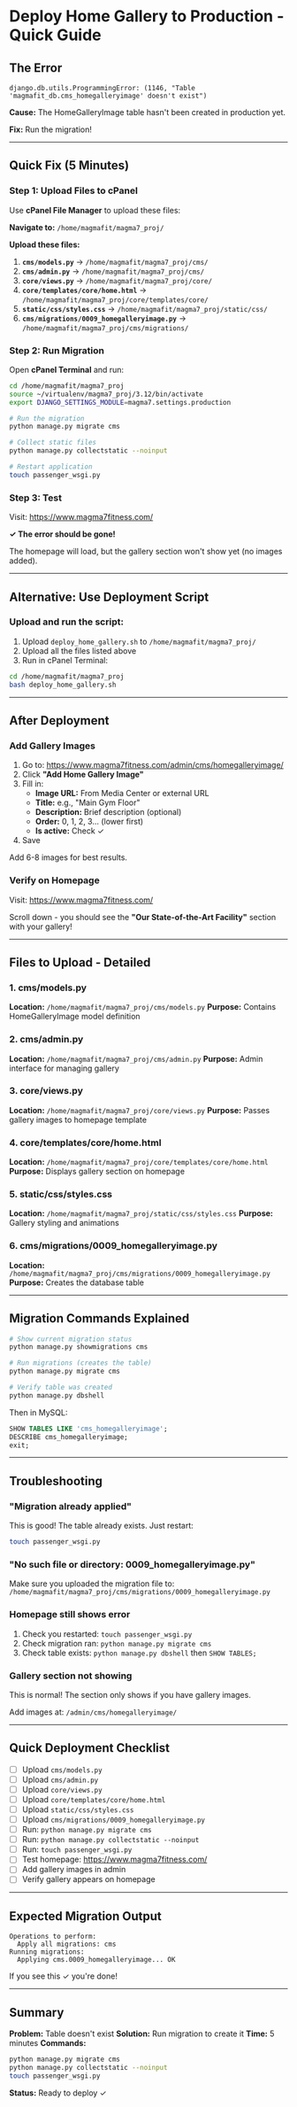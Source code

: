 # Deploy Home Gallery to Production - Quick Guide

## The Error

```
django.db.utils.ProgrammingError: (1146, "Table 'magmafit_db.cms_homegalleryimage' doesn't exist")
```

**Cause:** The HomeGalleryImage table hasn't been created in production yet.

**Fix:** Run the migration!

---

## Quick Fix (5 Minutes)

### Step 1: Upload Files to cPanel

Use **cPanel File Manager** to upload these files:

**Navigate to:** `/home/magmafit/magma7_proj/`

**Upload these files:**

1. **`cms/models.py`** → `/home/magmafit/magma7_proj/cms/`
2. **`cms/admin.py`** → `/home/magmafit/magma7_proj/cms/`
3. **`core/views.py`** → `/home/magmafit/magma7_proj/core/`
4. **`core/templates/core/home.html`** → `/home/magmafit/magma7_proj/core/templates/core/`
5. **`static/css/styles.css`** → `/home/magmafit/magma7_proj/static/css/`
6. **`cms/migrations/0009_homegalleryimage.py`** → `/home/magmafit/magma7_proj/cms/migrations/`

### Step 2: Run Migration

Open **cPanel Terminal** and run:

```bash
cd /home/magmafit/magma7_proj
source ~/virtualenv/magma7_proj/3.12/bin/activate
export DJANGO_SETTINGS_MODULE=magma7.settings.production

# Run the migration
python manage.py migrate cms

# Collect static files
python manage.py collectstatic --noinput

# Restart application
touch passenger_wsgi.py
```

### Step 3: Test

Visit: https://www.magma7fitness.com/

**✓ The error should be gone!**

The homepage will load, but the gallery section won't show yet (no images added).

---

## Alternative: Use Deployment Script

### Upload and run the script:

1. Upload `deploy_home_gallery.sh` to `/home/magmafit/magma7_proj/`
2. Upload all the files listed above
3. Run in cPanel Terminal:

```bash
cd /home/magmafit/magma7_proj
bash deploy_home_gallery.sh
```

---

## After Deployment

### Add Gallery Images

1. Go to: https://www.magma7fitness.com/admin/cms/homegalleryimage/
2. Click **"Add Home Gallery Image"**
3. Fill in:
   - **Image URL:** From Media Center or external URL
   - **Title:** e.g., "Main Gym Floor"
   - **Description:** Brief description (optional)
   - **Order:** 0, 1, 2, 3... (lower first)
   - **Is active:** Check ✓
4. Save

Add 6-8 images for best results.

### Verify on Homepage

Visit: https://www.magma7fitness.com/

Scroll down - you should see the **"Our State-of-the-Art Facility"** section with your gallery!

---

## Files to Upload - Detailed

### 1. cms/models.py
**Location:** `/home/magmafit/magma7_proj/cms/models.py`
**Purpose:** Contains HomeGalleryImage model definition

### 2. cms/admin.py
**Location:** `/home/magmafit/magma7_proj/cms/admin.py`
**Purpose:** Admin interface for managing gallery

### 3. core/views.py
**Location:** `/home/magmafit/magma7_proj/core/views.py`
**Purpose:** Passes gallery images to homepage template

### 4. core/templates/core/home.html
**Location:** `/home/magmafit/magma7_proj/core/templates/core/home.html`
**Purpose:** Displays gallery section on homepage

### 5. static/css/styles.css
**Location:** `/home/magmafit/magma7_proj/static/css/styles.css`
**Purpose:** Gallery styling and animations

### 6. cms/migrations/0009_homegalleryimage.py
**Location:** `/home/magmafit/magma7_proj/cms/migrations/0009_homegalleryimage.py`
**Purpose:** Creates the database table

---

## Migration Commands Explained

```bash
# Show current migration status
python manage.py showmigrations cms

# Run migrations (creates the table)
python manage.py migrate cms

# Verify table was created
python manage.py dbshell
```

Then in MySQL:
```sql
SHOW TABLES LIKE 'cms_homegalleryimage';
DESCRIBE cms_homegalleryimage;
exit;
```

---

## Troubleshooting

### "Migration already applied"

This is good! The table already exists. Just restart:
```bash
touch passenger_wsgi.py
```

### "No such file or directory: 0009_homegalleryimage.py"

Make sure you uploaded the migration file to:
`/home/magmafit/magma7_proj/cms/migrations/0009_homegalleryimage.py`

### Homepage still shows error

1. Check you restarted: `touch passenger_wsgi.py`
2. Check migration ran: `python manage.py migrate cms`
3. Check table exists: `python manage.py dbshell` then `SHOW TABLES;`

### Gallery section not showing

This is normal! The section only shows if you have gallery images.

Add images at: `/admin/cms/homegalleryimage/`

---

## Quick Deployment Checklist

- [ ] Upload `cms/models.py`
- [ ] Upload `cms/admin.py`
- [ ] Upload `core/views.py`
- [ ] Upload `core/templates/core/home.html`
- [ ] Upload `static/css/styles.css`
- [ ] Upload `cms/migrations/0009_homegalleryimage.py`
- [ ] Run: `python manage.py migrate cms`
- [ ] Run: `python manage.py collectstatic --noinput`
- [ ] Run: `touch passenger_wsgi.py`
- [ ] Test homepage: https://www.magma7fitness.com/
- [ ] Add gallery images in admin
- [ ] Verify gallery appears on homepage

---

## Expected Migration Output

```
Operations to perform:
  Apply all migrations: cms
Running migrations:
  Applying cms.0009_homegalleryimage... OK
```

If you see this ✓ you're done!

---

## Summary

**Problem:** Table doesn't exist
**Solution:** Run migration to create it
**Time:** 5 minutes
**Commands:**
```bash
python manage.py migrate cms
python manage.py collectstatic --noinput
touch passenger_wsgi.py
```

**Status:** Ready to deploy ✓
